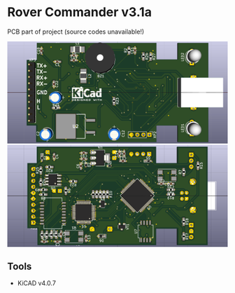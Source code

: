 # Rover Commander v3.1a
PCB part of project (source codes unavailable!)

![FRONT side](Rover_Commander_v3.1a_front.png)
![BACK side](Rover_Commander_v3.1a_back.png)

## Tools
- KiCAD v4.0.7

